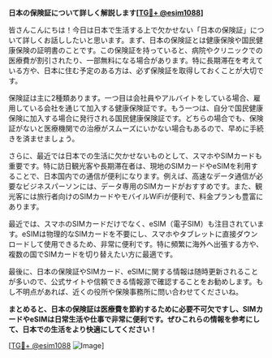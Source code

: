 **日本の保険証について詳しく解説します[[TG💪+ @esim1088](https://t.me/s/esim1088)]**

皆さんこんにちは！今日は日本で生活する上で欠かせない「日本の保険証」について詳しくお話ししたいと思います。まず、日本の保険証とは健康保険や国民健康保険の証明書のことです。この保険証を持っていると、病院やクリニックでの医療費が割引されたり、一部無料になる場合があります。特に長期滞在を考えている方や、日本に住む予定のある方は、必ず保険証を取得しておくことが大切です。

保険証は主に2種類あります。一つ目は会社員やアルバイトをしている場合、雇用している会社を通じて加入する健康保険証です。もう一つは、自分で国民健康保険に加入する場合に発行される国民健康保険証です。どちらの場合でも、保険証がないと医療機関での治療がスムーズにいかない場合もあるので、早めに手続きを済ませましょう。

さらに、最近では日本での生活に欠かせないものとして、スマホやSIMカードも重要です。特に訪日観光客や長期滞在者は、現地のSIMカードやeSIMを利用することで、日本国内での通信が便利になります。例えば、高速なデータ通信が必要なビジネスパーソンには、データ専用のSIMカードがおすすめです。また、観光客には旅行者向けのSIMカードやモバイルWiFiが便利で、料金プランも豊富にあります。

最近では、スマホのSIMカードだけでなく、eSIM（電子SIM）も注目されています。eSIMは物理的なSIMカードを不要にし、スマホやタブレットに直接ダウンロードして使用できるため、非常に便利です。特に頻繁に海外へ出張する方や、複数の国でSIMカードを切り替えたい方に最適です。

最後に、日本の保険証やSIMカード、eSIMに関する情報は随時更新されることが多いので、公式サイトや信頼できる情報源で確認することをお勧めします。もし不明点があれば、近くの役所や保険事務所に問い合わせてくださいね。

**まとめると、日本の保険証は医療費を節約するために必要不可欠ですし、SIMカードやeSIMは日常生活や仕事で非常に便利です。ぜひこれらの情報を参考にして、日本での生活をより快適にしてください！**

[[TG💪+ @esim1088](https://t.me/s/esim1088) ![Image](https://i.postimg.cc/Y0z9fWf4/image.png)]